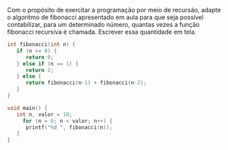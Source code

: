Com o propósito de exercitar a programação por meio de recursão, adapte o algoritmo de fibonacci apresentado em aula para que seja possível contabilizar, para um determinado número, quantas vezes a função fibonacci recursiva é chamada. Escrever essa quantidade em tela.

```c
int fibonacci(int n) {
   if (n <= 0) {
      return 0;
   } else if (n == 1) {
      return 1;
   } else {
      return fibonacci(n-1) + fibonacci(n-2);
   }
}

void main() {
   int n, valor = 10;
	 for (n = 0; n < valor; n++) {
      printf("%d ", fibonacci(n));
   }
}

```
